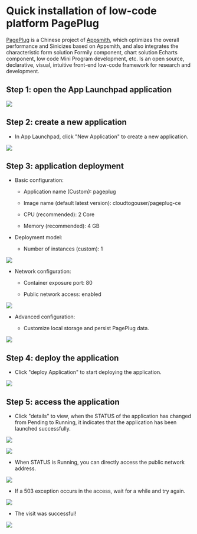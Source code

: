 # Quick installation of low-code platform PagePlug

[PagePlug](https://github.com/cloudtogo/pageplug) is a Chinese project of [Appsmith](https://github.com/appsmithorg/appsmith), which optimizes the overall performance and Sinicizes based on Appsmith, and also integrates the characteristic form solution Formily component, chart solution Echarts component, low code Mini Program development, etc.
Is an open source, declarative, visual, intuitive front-end low-code framework for research and development.

## Step 1: open the App Launchpad application

![](../images/pageplug-1.png)

## Step 2: create a new application

- In App Launchpad, click "New Application" to create a new application.

![](../images/pageplug-2.png)

## Step 3: application deployment

- Basic configuration:
  
  - Application name (Custom): pageplug
  
  - Image name (default latest version): cloudtogouser/pageplug-ce
  
  - CPU (recommended): 2 Core
  
  - Memory (recommended): 4 GB

- Deployment model:
  
  - Number of instances (custom): 1

![](../images/pageplug-3.png)

- Network configuration:
  
  - Container exposure port: 80
  
  - Public network access: enabled

![](../images/pageplug-4.png)

- Advanced configuration:
  
  - Customize local storage and persist PagePlug data.

![](../images/pageplug-5.png)

## Step 4: deploy the application

- Click "deploy Application" to start deploying the application.

![](../images/pageplug-6.png)

## Step 5: access the application

- Click "details" to view, when the STATUS of the application has changed from Pending to Running, it indicates that the application has been launched successfully.

![](../images/pageplug-7.png)

![](../images/pageplug-8.png)

- When STATUS is Running, you can directly access the public network address.

![](../images/pageplug-9.png)

- If a 503 exception occurs in the access, wait for a while and try again.

![](../images/pageplug-10.png)

- The visit was successful!

![](../images/pageplug-11.png)
